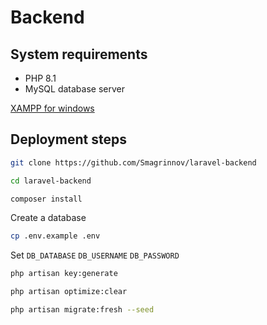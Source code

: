 # Backend

## System requirements

- PHP 8.1
- MySQL database server

[XAMPP for windows](https://sourceforge.net/projects/xampp/files/XAMPP%20Windows/8.1.12/)


## Deployment steps

```bash
git clone https://github.com/Smagrinnov/laravel-backend
```

```bash
cd laravel-backend
```

```bash
composer install 
```

Create a database

```bash
cp .env.example .env
```

Set `DB_DATABASE` `DB_USERNAME` `DB_PASSWORD`

```bash
php artisan key:generate
```

```bash
php artisan optimize:clear
```

```bash
php artisan migrate:fresh --seed
```
